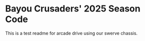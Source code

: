 # Bayou Crusaders\' 2025 Season Code

This is a test readme for arcade drive using our swerve chassis.
